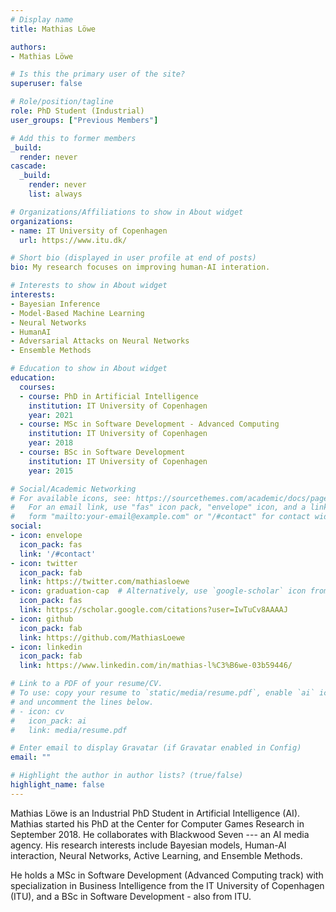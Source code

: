 ```yaml
---
# Display name
title: Mathias Löwe

authors:
- Mathias Löwe

# Is this the primary user of the site?
superuser: false

# Role/position/tagline
role: PhD Student (Industrial)
user_groups: ["Previous Members"]

# Add this to former members
_build:
  render: never
cascade:
  _build:
    render: never
    list: always

# Organizations/Affiliations to show in About widget
organizations:
- name: IT University of Copenhagen
  url: https://www.itu.dk/

# Short bio (displayed in user profile at end of posts)
bio: My research focuses on improving human-AI interation.

# Interests to show in About widget
interests:
- Bayesian Inference
- Model-Based Machine Learning
- Neural Networks
- HumanAI
- Adversarial Attacks on Neural Networks
- Ensemble Methods

# Education to show in About widget
education:
  courses:
  - course: PhD in Artificial Intelligence
    institution: IT University of Copenhagen
    year: 2021
  - course: MSc in Software Development - Advanced Computing
    institution: IT University of Copenhagen
    year: 2018
  - course: BSc in Software Development
    institution: IT University of Copenhagen
    year: 2015

# Social/Academic Networking
# For available icons, see: https://sourcethemes.com/academic/docs/page-builder/#icons
#   For an email link, use "fas" icon pack, "envelope" icon, and a link in the
#   form "mailto:your-email@example.com" or "/#contact" for contact widget.
social:
- icon: envelope
  icon_pack: fas
  link: '/#contact'
- icon: twitter
  icon_pack: fab
  link: https://twitter.com/mathiasloewe
- icon: graduation-cap  # Alternatively, use `google-scholar` icon from `ai` icon pack
  icon_pack: fas
  link: https://scholar.google.com/citations?user=IwTuCv8AAAAJ
- icon: github
  icon_pack: fab
  link: https://github.com/MathiasLoewe
- icon: linkedin
  icon_pack: fab
  link: https://www.linkedin.com/in/mathias-l%C3%B6we-03b59446/

# Link to a PDF of your resume/CV.
# To use: copy your resume to `static/media/resume.pdf`, enable `ai` icons in `params.toml`, 
# and uncomment the lines below.
# - icon: cv
#   icon_pack: ai
#   link: media/resume.pdf

# Enter email to display Gravatar (if Gravatar enabled in Config)
email: ""

# Highlight the author in author lists? (true/false)
highlight_name: false
---
```


Mathias Löwe is an Industrial PhD Student in Artificial Intelligence (AI). Mathias started his PhD at the Center for Computer Games Research in September 2018. He collaborates with Blackwood Seven --- an AI media agency. His research interests include Bayesian models, Human-AI interaction, Neural Networks, Active Learning, and Ensemble Methods.

He holds a MSc in Software Development (Advanced Computing track) with specialization in Business Intelligence from the IT University of Copenhagen (ITU), and a BSc in Software Development - also from ITU.
